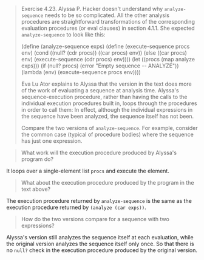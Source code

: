 > Exercise 4.23.  Alyssa P. Hacker doesn't understand why `analyze-sequence`
> needs to be so complicated. All the other analysis procedures are
> straightforward transformations of the corresponding evaluation procedures
> (or eval clauses) in section 4.1.1. She expected `analyze-sequence` to look
> like this:
>
> (define (analyze-sequence exps)
>   (define (execute-sequence procs env)
>     (cond ((null? (cdr procs)) ((car procs) env))
>           (else ((car procs) env)
>                 (execute-sequence (cdr procs) env))))
>   (let ((procs (map analyze exps)))
>     (if (null? procs)
>         (error "Empty sequence -- ANALYZE"))
>     (lambda (env) (execute-sequence procs env))))
>
> Eva Lu Ator explains to Alyssa that the version in the text does more of the
> work of evaluating a sequence at analysis time. Alyssa's sequence-execution
> procedure, rather than having the calls to the individual execution
> procedures built in, loops through the procedures in order to call them: In
> effect, although the individual expressions in the sequence have been
> analyzed, the sequence itself has not been.
>
> Compare the two versions of `analyze-sequence`. For example, consider the
> common case (typical of procedure bodies) where the sequence has just one
> expression.


> What work will the execution procedure produced by Alyssa's program do?

It loops over a single-element list `procs` and execute the element.


> What about the execution procedure produced by the program in the text above?

The execution procedure returned by `analyze-sequence` is the same as the
execution procedure returned by `(analyze (car exps))`.


> How do the two versions compare for a sequence with two expressions?

Alyssa's version still analyzes the sequence itself at each evaluation, while
the original version analyzes the sequence itself only once.  So that there is
no `null?` check in the execution procedure produced by the original version.
